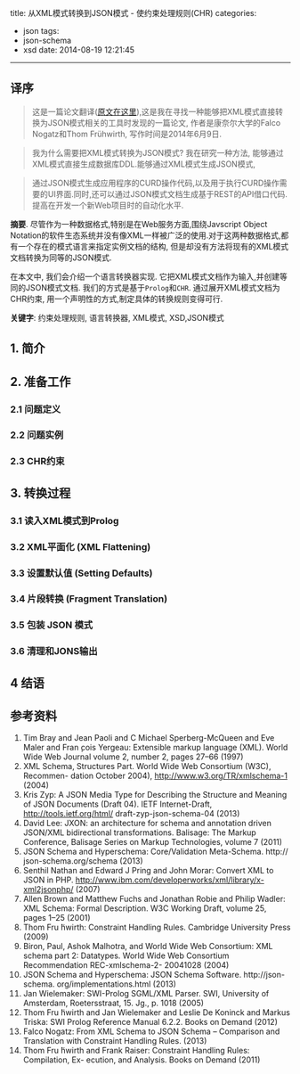 title: 从XML模式转换到JSON模式 - 使约束处理规则(CHR)
categories:
  - json
tags:
  - json-schema
  - xsd
date: 2014-08-19 12:21:45
---


## 译序

> 这是一篇论文翻译([原文在这里][1]),这是我在寻找一种能够把XML模式直接转换为JSON模式相关的工具时发现的一篇论文, 作者是康奈尔大学的Falco Nogatz和Thom Frühwirth, 写作时间是2014年6月9日.

> 我为什么需要把XML模式转换为JSON模式? 我在研究一种方法, 能够通过XML模式直接生成数据库DDL.能够通过XML模式生成JSON模式,

> 通过JSON模式生成应用程序的CURD操作代码,以及用于执行CURD操作需要的UI界面.同时,还可以通过JSON模式文档生成基于REST的API借口代码. 提高在开发一个新Web项目时的自动化水平.



**摘要**. 尽管作为一种数据格式,特别是在Web服务方面,围绕Javscript Object Notation的软件生态系统并没有像XML一样被广泛的使用.对于这两种数据格式,都有一个存在的模式语言来指定实例文档的结构, 但是却没有方法将现有的XML模式文档转换为同等的JSON模式.

在本文中, 我们会介绍一个语言转换器实现. 它把XML模式文档作为输入,并创建等同的JSON模式文档. 我们的方式是基于`Prolog`和`CHR`. 通过展开XML模式文档为CHR约束, 用一个声明性的方式,制定具体的转换规则变得可行.

**关键字**: 约束处理规则, 语言转换器, XML模式, XSD,JSON模式

<!-- more -->

## 1. 简介

## 2. 准备工作

### 2.1 问题定义
### 2.2 问题实例

### 2.3 CHR约束

## 3. 转换过程

### 3.1 读入XML模式到Prolog
### 3.2 XML平面化 (XML Flattening)
### 3.3 设置默认值 (Setting Defaults)
### 3.4 片段转换 (Fragment Translation)

### 3.5 包装 JSON 模式
### 3.6 清理和JONS输出

## 4 结语

## 参考资料

1. Tim Bray and Jean Paoli and C Michael Sperberg-McQueen and Eve Maler and Fran ̧cois Yergeau: Extensible markup language (XML). World Wide Web Journal volume 2, number 2, pages 27–66 (1997)
2. XML Schema, Structures Part. World Wide Web Consortium (W3C), Recommen- dation October 2004), http://www.w3.org/TR/xmlschema-1 (2004)
3. Kris Zyp: A JSON Media Type for Describing the Structure and Meaning of JSON Documents (Draft 04). IETF Internet-Draft, http://tools.ietf.org/html/ draft-zyp-json-schema-04 (2013)
4. David Lee: JXON: an architecture for schema and annotation driven JSON/XML bidirectional transformations. Balisage: The Markup Conference, Balisage Series on Markup Technologies, volume 7 (2011)
5. JSON Schema and Hyperschema: Core/Validation Meta-Schema. http:// json-schema.org/schema (2013)
6. Senthil Nathan and Edward J Pring and John Morar: Convert XML to JSON in PHP. http://www.ibm.com/developerworks/xml/library/x-xml2jsonphp/ (2007)
7. Allen Brown and Matthew Fuchs and Jonathan Robie and Philip Wadler: XML Schema: Formal Description. W3C Working Draft, volume 25, pages 1–25 (2001)
8. Thom Fru ̈hwirth: Constraint Handling Rules. Cambridge University Press (2009)
9. Biron, Paul, Ashok Malhotra, and World Wide Web Consortium: XML schema part 2: Datatypes. World Wide Web Consortium Recommendation REC-xmlschema-2- 20041028 (2004)
10. JSON Schema and Hyperschema: JSON Schema Software. http://json-schema. org/implementations.html (2013)
11. Jan Wielemaker: SWI-Prolog SGML/XML Parser. SWI, University of Amsterdam, Roetersstraat, 15. Jg., p. 1018 (2005)
12. Thom Fru ̈hwirth and Jan Wielemaker and Leslie De Koninck and Markus Triska: SWI Prolog Reference Manual 6.2.2. Books on Demand (2012)
13. Falco Nogatz: From XML Schema to JSON Schema – Comparison and Translation with Constraint Handling Rules. (2013)
14. Thom Fru ̈hwirth and Frank Raiser: Constraint Handling Rules: Compilation, Ex- ecution, and Analysis. Books on Demand (2011)


  [1]: http://arxiv.org/abs/1406.2125